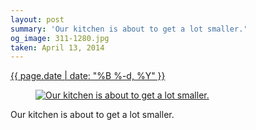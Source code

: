 ```yaml
---
layout: post
summary: 'Our kitchen is about to get a lot smaller.'
og_image: 311-1280.jpg
taken: April 13, 2014
---
```


<div class="post">
 <time>
  <a href="/311">
   {{ page.date | date: "%B %-d, %Y" }}
  </a>
 </time>
 <a href="/311">
  <figure data-taken="4/13/2014">
   <img alt="Our kitchen is about to get a lot smaller." sizes="(min-width: 700px) 50vw, calc(100vw - 2rem)" src="{{ site.assets_url }}/311-640.jpg" srcset="{{ site.assets_url }}/311-1280.jpg 1280w, {{ site.assets_url }}/311-960.jpg 960w, {{ site.assets_url }}/311-640.jpg 640w, {{ site.assets_url }}/311-320.jpg 320w"/>
  </figure>
 </a>
 <span>
  Our kitchen is about to get a lot smaller.
 </span>
</div>
